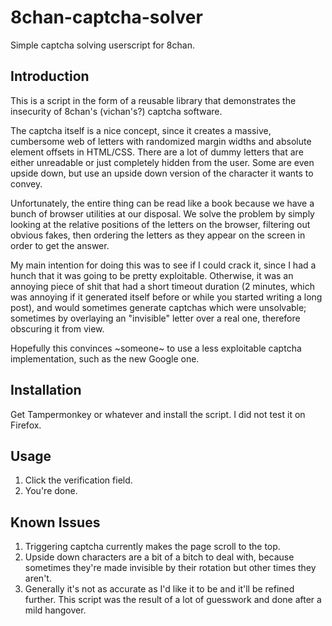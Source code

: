 8chan-captcha-solver
====================

Simple captcha solving userscript for 8chan.

Introduction
-----------

This is a script in the form of a reusable library that demonstrates the insecurity of 8chan's (vichan's?) captcha software.

The captcha itself is a nice concept, since it creates a massive, cumbersome web of letters with randomized margin widths and absolute element offsets in HTML/CSS. There are a lot of dummy letters that are either unreadable or just completely hidden from the user. Some are even upside down, but use an upside down version of the character it wants to convey.

Unfortunately, the entire thing can be read like a book because we have a bunch of browser utilities at our disposal. We solve the problem by simply looking at the relative positions of the letters on the browser, filtering out obvious fakes, then ordering the letters as they appear on the screen in order to get the answer.

My main intention for doing this was to see if I could crack it, since I had a hunch that it was going to be pretty exploitable. Otherwise, it was an annoying piece of shit that had a short timeout duration (2 minutes, which was annoying if it generated itself before or while you started writing a long post), and would sometimes generate captchas which were unsolvable; sometimes by overlaying an "invisible" letter over a real one, therefore obscuring it from view.

Hopefully this convinces ~someone~ to use a less exploitable captcha implementation, such as the new Google one.

Installation
------------

Get Tampermonkey or whatever and install the script. I did not test it on Firefox.

Usage
-----

1. Click the verification field.
2. You're done.

Known Issues
------------

1. Triggering captcha currently makes the page scroll to the top.
2. Upside down characters are a bit of a bitch to deal with, because sometimes they're made invisible by their rotation but other times they aren't.
3. Generally it's not as accurate as I'd like it to be and it'll be refined further. This script was the result of a lot of guesswork and done after a mild hangover.
